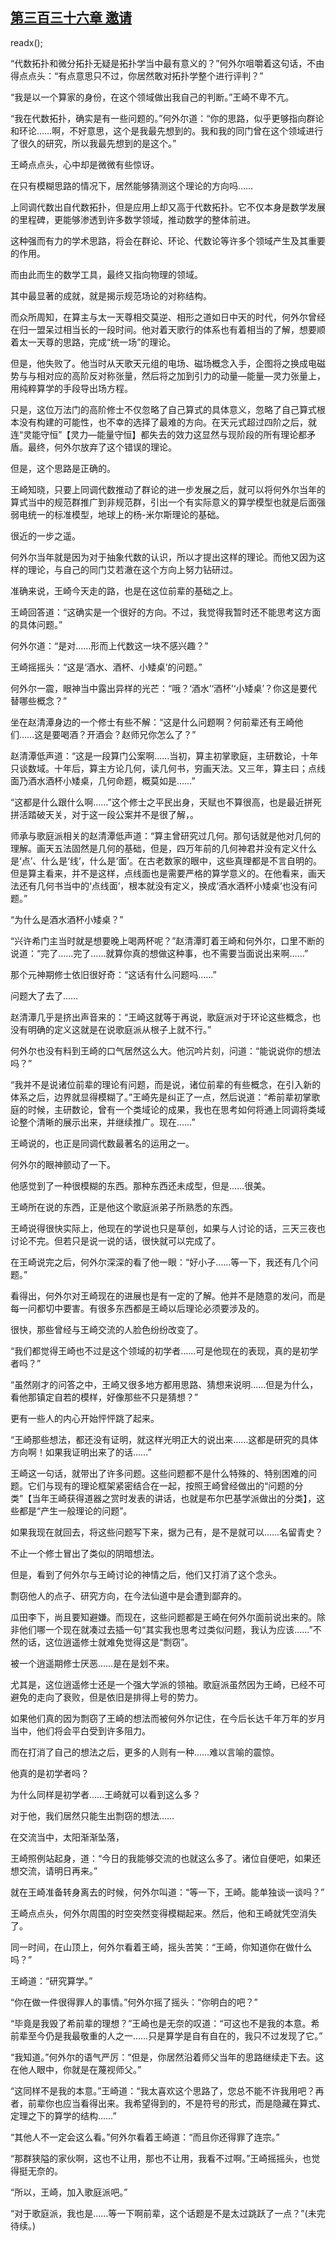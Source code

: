 ## [第三百三十六章 邀请](https://www.xxbiquge.com/11_11207/9108052.html)
readx();

  “代数拓扑和微分拓扑无疑是拓扑学当中最有意义的？”何外尔咀嚼着这句话，不由得点点头：“有点意思只不过，你居然敢对拓扑学整个进行评判？”

  “我是以一个算家的身份，在这个领域做出我自己的判断。”王崎不卑不亢。

  “我在代数拓扑，确实是有一些问题的。”何外尔道：“你的思路，似乎更够指向群论和环论……啊，不好意思，这个是我最先想到的。我和我的同门曾在这个领域进行了很久的研究，所以我最先想到的是这个。”

  王崎点点头，心中却是微微有些惊讶。

  在只有模糊思路的情况下，居然能够猜测这个理论的方向吗……

  上同调代数出自代数拓扑，但是应用上却又高于代数拓扑。它不仅本身是数学发展的里程碑，更能够渗透到许多数学领域，推动数学的整体前进。

  这种强而有力的学术思路，将会在群论、环论、代数论等许多个领域产生及其重要的作用。

  而由此而生的数学工具，最终又指向物理的领域。

  其中最显著的成就，就是揭示规范场论的对称结构。

  而众所周知，在算主与太一天尊相交莫逆、相形之道如日中天的时代，何外尔曾经在归一盟呆过相当长的一段时间。他对着天歌行的体系也有着相当的了解，想要顺着太一天尊的思路，完成“统一场”的理论。

  但是，他失败了。他当时从天歌天元组的电场、磁场概念入手，企图将之换成电磁势与与相对应的高阶反对称张量，然后将之加到引力的动量—能量—灵力张量上，用纯粹算学的手段导出场方程。

  只是，这位万法门的高阶修士不仅忽略了自己算式的具体意义，忽略了自己算式根本没有构建的可能性，也不幸的选择了最难的方向。在天元式超过四阶之后，就连“灵能守恒”【灵力—能量守恒】都失去的效力这显然与现阶段的所有理论都矛盾。最终，何外尔放弃了这个错误的理论。

  但是，这个思路是正确的。

  王崎知晓，只要上同调代数推动了群论的进一步发展之后，就可以将何外尔当年的算式当中的规范群推广到非规范群，引出一个有实际意义的算学模型也就是后面强弱电统一的标准模型，地球上的杨-米尔斯理论的基础。

  很近的一步之遥。

  何外尔当年就是因为对于抽象代数的认识，所以才提出这样的理论。而他又因为这样的理论，与自己的同门艾若澈在这个方向上努力钻研过。

  准确来说，王崎今天走的路，也是在这位前辈的基础之上。

  王崎回答道：“这确实是一个很好的方向。不过，我觉得我暂时还不能思考这方面的具体问题。”

  何外尔道：“是对……形而上代数这一块不感兴趣？”

  王崎摇摇头：“这是‘酒水、酒杯、小矮桌’的问题。”

  何外尔一震，眼神当中露出异样的光芒：“哦？‘酒水’‘酒杯’‘小矮桌’？你这是要代替哪些概念？”

  坐在赵清潭身边的一个修士有些不解：“这是什么问题啊？何前辈还有王崎他们……这是要喝酒？开酒会？赵师兄你怎么了？”

  赵清潭低声道：“这是一段算门公案啊……当初，算主初掌歌庭，主研数论，十年只谈数域。十年后，算主方论几何，读几何书，穷画天法。又三年，算主曰；点线面乃酒水酒杯小矮桌，几何命题，概莫如是……”

  “这都是什么跟什么啊……”这个修士之平民出身，天赋也不算很高，也是最近拼死拼活踏破天关，对于这一段公案并不是很了解，。

  师承与歌庭派相关的赵清潭低声道：“算主曾研究过几何。那句话就是他对几何的理解。画天五法固然是几何的基础，但是，四万年前的几何神君并没有定义什么是‘点’、什么是‘线’，什么是‘面’。在古老数家的眼中，这些真理都是不言自明的。但是算主看来，并不是这样，点线面也是需要严格的算学意义的。在他看来，画天法还有几何书当中的‘点线面’，根本就没有定义，换成‘酒水酒杯小矮桌’也没有问题。”

  “为什么是酒水酒杯小矮桌？”

  “兴许希门主当时就是想要晚上喝两杯呢？”赵清潭盯着王崎和何外尔，口里不断的说道：“完了……完了……就算你真的想做这种事，也不需要当面说出来啊……”

  那个元神期修士依旧很好奇：“这话有什么问题吗……”

  问题大了去了……

  赵清潭几乎是挤出声音来的：“王崎这就等于再说，歌庭派对于环论这些概念，也没有明确的定义这就是在说歌庭派从根子上就不行。”

  何外尔也没有料到王崎的口气居然这么大。他沉吟片刻，问道：“能说说你的想法吗？”

  “我并不是说诸位前辈的理论有问题，而是说，诸位前辈的有些概念，在引入新的体系之后，边界就显得模糊了。”王崎先是纠正了一点，然后说道：“希前辈初掌歌庭的时候，主研数论，曾有一个类域论的成果，我也在思考如何将通上同调将类域论整个清晰的展示出来，并继续推广。现在……”

  王崎说的，也正是同调代数最著名的运用之一。

  何外尔的眼神颤动了一下。

  他感觉到了一种很模糊的东西。那种东西还未成型，但是……很美。

  王崎所在说的东西，正是他这个歌庭派弟子所熟悉的东西。

  王崎说得很快实际上，他现在的学说也只是草创，如果与人讨论的话，三天三夜也讨论不完。但若只是说一说的话，很快就可以完成了。

  在王崎说完之后，何外尔深深的看了他一眼：“好小子……等一下，我还有几个问题。”

  看得出，何外尔对王崎现在的进展也是有一定的了解。他并不是随意的发问，而是每一问都切中要害。有很多东西都是王崎以后理论必须要涉及的。

  很快，那些曾经与王崎交流的人脸色纷纷改变了。

  “我们都觉得王崎也不过是这个领域的初学者……可是他现在的表现，真的是初学者吗？”

  “虽然刚才的问答之中，王崎又很多地方都用思路、猜想来说明……但是为什么，看他那镇定自若的模样，好像那些不只是猜想？”

  更有一些人的内心开始怦怦跳了起来。

  “王崎那些想法，都还没有证明，就这样光明正大的说出来……这都是研究的具体方向啊！如果我证明出来了的话……”

  王崎这一句话，就带出了许多问题。这些问题都不是什么特殊的、特别困难的问题。它们与现有的理论框架紧密结合在一起，按照王崎曾经做出的“问题的分类”【当年王崎获得道器之赏时发表的讲话，也就是布尔巴基学派做出的分类】，这些都是“产生一般理论的问题”。

  如果我现在就回去，将这些问题写下来，据为己有，是不是就可以……名留青史？

  不止一个修士冒出了类似的阴暗想法。

  但是，看到了何外尔与王崎讨论的神情之后，他们又打消了这个念头。

  剽窃他人的点子、研究方向，在今法仙道中是会遭到鄙弃的。

  瓜田李下，尚且要知避嫌。而现在，这些问题都是王崎在何外尔面前说出来的。除非他们哪一个现在就凑过去插一句“其实我也思考过类似问题，我认为应该……”不然的话，这位逍遥修士就难免觉得这是“剽窃”。

  被一个逍遥期修士厌恶……是在是划不来。

  尤其是，这位逍遥修士还是一个强大学派的领袖。歌庭派虽然因为王崎，已经不可避免的走向了衰败，但是依旧是排得上号的势力。

  如果他们真的因为剽窃了王崎的想法而被何外尔记住，在今后长达千年万年的岁月当中，他们将会平白受到许多阻力。

  而在打消了自己的想法之后，更多的人则有一种……难以言喻的震惊。

  他真的是初学者吗？

  为什么同样是初学者……王崎就可以看到这么多？

  对于他，我们居然只能生出剽窃的想法……

  在交流当中，太阳渐渐坠落，

  王崎照例站起身，道：“今日的我能够交流的也就这么多了。诸位自便吧，如果还想交流，请明日再来。”

  就在王崎准备转身离去的时候，何外尔叫道：“等一下，王崎。能单独谈一谈吗？”

  王崎点点头，何外尔周围的时空突然变得模糊起来。然后，他和王崎就凭空消失了。

  同一时间，在山顶上，何外尔看着王崎，摇头苦笑：“王崎，你知道你在做什么吗？”

  王崎道：“研究算学。”

  “你在做一件很得罪人的事情。”何外尔摇了摇头：“你明白的吧？”

  “毕竟是我毁了希前辈的理想？”王崎也是无奈的叹道：“可这也不是我的本意。希前辈至今仍是我最敬重的人之一……只是算学是自有自在的，我只不过发现了它。”

  “我知道。”何外尔的语气严厉：“但是，你居然沿着师父当年的思路继续走下去。这在他人眼中，你就是在蔑视师父。”

  “这同样不是我的本意。”王崎道：“我太喜欢这个思路了，您总不能不许我用吧？再者，前辈你也应当看得出来。我希望得到的，不是符号的形式，而是隐藏在算式、定理之下的算学的结构……”

  “其他人不一定会这么看。”何外尔看着王崎道：“而且你还得罪了连宗。”

  “那群狭隘的家伙啊，这也不让用，那也不让用，我看不过啊。”王崎摇摇头，也觉得挺无奈的。

  “所以，王崎，加入歌庭派吧。”

  “对于歌庭派，我也是……等一下啊前辈，这个话题是不是太过跳跃了一点？”(未完待续。)
